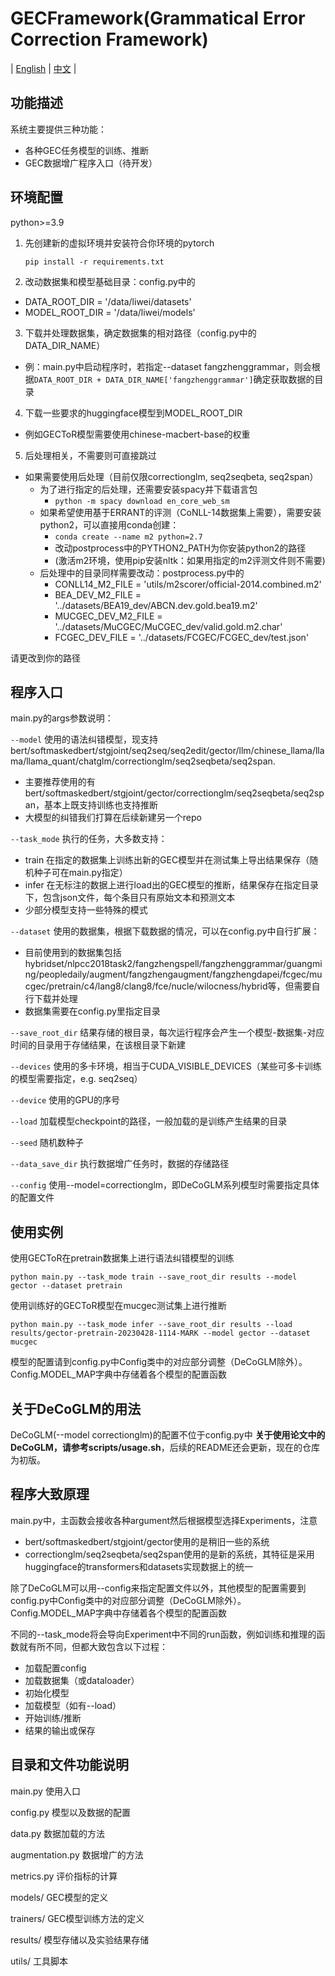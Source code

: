 # GECFramework(Grammatical Error Correction Framework)

| [English](README.md) | [中文](README_cn.md) |

## 功能描述

系统主要提供三种功能：

- 各种GEC任务模型的训练、推断
- GEC数据增广程序入口（待开发）


##  环境配置
python>=3.9  
1. 先创建新的虚拟环境并安装符合你环境的pytorch

    `pip install -r requirements.txt`

2. 改动数据集和模型基础目录：config.py中的  
- DATA_ROOT_DIR = '/data/liwei/datasets'  
- MODEL_ROOT_DIR = '/data/liwei/models'  

3. 下载并处理数据集，确定数据集的相对路径（config.py中的DATA_DIR_NAME）
- 例：main.py中启动程序时，若指定--dataset fangzhenggrammar，则会根据`DATA_ROOT_DIR + DATA_DIR_NAME['fangzhenggrammar']`确定获取数据的目录

4. 下载一些要求的huggingface模型到MODEL_ROOT_DIR
- 例如GECToR模型需要使用chinese-macbert-base的权重

5. 后处理相关，不需要则可直接跳过
- 如果需要使用后处理（目前仅限correctionglm, seq2seqbeta, seq2span）
    - 为了进行指定的后处理，还需要安装spacy并下载语言包  
        - `python -m spacy download en_core_web_sm`
    - 如果希望使用基于ERRANT的评测（CoNLL-14数据集上需要），需要安装python2，可以直接用conda创建：  
        - `conda create --name m2 python=2.7`
        - 改动postprocess中的PYTHON2_PATH为你安装python2的路径  
        - (激活m2环境，使用pip安装nltk：如果用指定的m2评测文件则不需要)
    - 后处理中的目录同样需要改动：postprocess.py中的
        - CONLL14_M2_FILE = 'utils/m2scorer/official-2014.combined.m2'  
        - BEA_DEV_M2_FILE = '../datasets/BEA19_dev/ABCN.dev.gold.bea19.m2'  
        - MUCGEC_DEV_M2_FILE = '../datasets/MuCGEC/MuCGEC_dev/valid.gold.m2.char'  
        - FCGEC_DEV_FILE = '../datasets/FCGEC/FCGEC_dev/test.json'  

请更改到你的路径

## 程序入口

main.py的args参数说明：

`--model` 使用的语法纠错模型，现支持bert/softmaskedbert/stgjoint/seq2seq/seq2edit/gector/llm/chinese_llama/llama/llama_quant/chatglm/correctionglm/seq2seqbeta/seq2span.
- 主要推荐使用的有bert/softmaskedbert/stgjoint/gector/correctionglm/seq2seqbeta/seq2span，基本上既支持训练也支持推断
- 大模型的纠错我们打算在后续新建另一个repo

`--task_mode` 执行的任务，大多数支持：
- train 在指定的数据集上训练出新的GEC模型并在测试集上导出结果保存（随机种子可在main.py指定）
- infer 在无标注的数据上进行load出的GEC模型的推断，结果保存在指定目录下，包含json文件，每个条目只有原始文本和预测文本
- 少部分模型支持一些特殊的模式

`--dataset` 使用的数据集，根据下载数据的情况，可以在config.py中自行扩展：

- 目前使用到的数据集包括hybridset/nlpcc2018task2/fangzhengspell/fangzhenggrammar/guangming/peopledaily/augment/fangzhengaugment/fangzhengdapei/fcgec/mucgec/pretrain/c4/lang8/clang8/fce/nucle/wilocness/hybrid等，但需要自行下载并处理
- 数据集需要在config.py里指定目录

`--save_root_dir` 结果存储的根目录，每次运行程序会产生一个模型-数据集-对应时间的目录用于存储结果，在该根目录下新建

`--devices` 使用的多卡环境，相当于CUDA_VISIBLE_DEVICES（某些可多卡训练的模型需要指定，e.g. seq2seq）

`--device` 使用的GPU的序号

`--load` 加载模型checkpoint的路径，一般加载的是训练产生结果的目录

`--seed` 随机数种子

`--data_save_dir` 执行数据增广任务时，数据的存储路径

`--config` 使用--model=correctionglm，即DeCoGLM系列模型时需要指定具体的配置文件


## 使用实例

使用GECToR在pretrain数据集上进行语法纠错模型的训练

`python main.py --task_mode train --save_root_dir results --model gector --dataset pretrain`

使用训练好的GECToR模型在mucgec测试集上进行推断

`python main.py --task_mode infer --save_root_dir results --load results/gector-pretrain-20230428-1114-MARK --model gector --dataset mucgec`

模型的配置请到config.py中Config类中的对应部分调整（DeCoGLM除外）。Config.MODEL_MAP字典中存储着各个模型的配置函数

## 关于DeCoGLM的用法
DeCoGLM(--model correctionglm)的配置不位于config.py中
**关于使用论文中的DeCoGLM，请参考scripts/usage.sh**，后续的README还会更新，现在的仓库为初版。


## 程序大致原理
main.py中，主函数会接收各种argument然后根据模型选择Experiments，注意
- bert/softmaskedbert/stgjoint/gector使用的是稍旧一些的系统
- correctionglm/seq2seqbeta/seq2span使用的是新的系统，其特征是采用huggingface的transformers和datasets实现数据上的统一

除了DeCoGLM可以用--config来指定配置文件以外，其他模型的配置需要到config.py中Config类中的对应部分调整（DeCoGLM除外）。Config.MODEL_MAP字典中存储着各个模型的配置函数

不同的--task_mode将会导向Experiment中不同的run函数，例如训练和推理的函数就有所不同，但都大致包含以下过程：
- 加载配置config
- 加载数据集（或dataloader）
- 初始化模型
- 加载模型（如有--load）
- 开始训练/推断
- 结果的输出或保存

## 目录和文件功能说明

main.py 使用入口

config.py 模型以及数据的配置

data.py 数据加载的方法

augmentation.py 数据增广的方法

metrics.py 评价指标的计算

models/ GEC模型的定义

trainers/  GEC模型训练方法的定义

results/ 模型存储以及实验结果存储

utils/ 工具脚本

